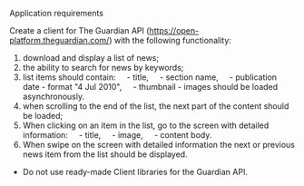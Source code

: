 Application requirements

Create a client for The Guardian API (https://open-platform.theguardian.com/) with the following functionality:
1. download and display a list of news;
2. the ability to search for news by keywords;
3. list items should contain:
    - title,
    - section name,
    - publication date - format "4 Jul 2010",
    - thumbnail - images should be loaded asynchronously.
4. when scrolling to the end of the list, the next part of the content should be loaded;
5. When clicking on an item in the list, go to the screen with detailed information:
    - title,
    - image,
    - content body.
6. When swipe on the screen with detailed information the next or previous news item from the list should be displayed.

* Do not use ready-made Client libraries for the Guardian API.